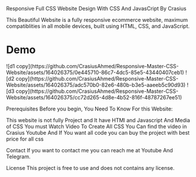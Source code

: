 Responsive Full CSS Website Design With CSS And JavasCript By Crasius

This Beautiful Website is a fully responsive ecommerce website, maximum compatiblities in all mobile devices, built using HTML, CSS, and JavaScript.

<h1>Demo</h1>
![d1 copy](https://github.com/CrasiusAhmed/Responsive-Master-CSS-Website/assets/164026375/0e445710-86c7-4dc5-85e5-43440407ceb1)
![d2 copy](https://github.com/CrasiusAhmed/Responsive-Master-CSS-Website/assets/164026375/adc570b0-82e6-480b-b3e5-aaeeb5c90d93)
![d3 copy](https://github.com/CrasiusAhmed/Responsive-Master-CSS-Website/assets/164026375/cc72d265-4d8e-4b52-816f-48787267ee51)



Prerequisites
Before you begin, You Need To Know For this Website:

This website is not fully Project and It have HTMl and Javascript And Media of CSS You must
Watch Video To Create All CSS You Can find the video in Crasius Youtube And If You want all code
you can buy the project with best price for all css 

Contact
If you want to contact me you can reach me at Youtube And Telegram.

License
This project is free to use and does not contains any license.
